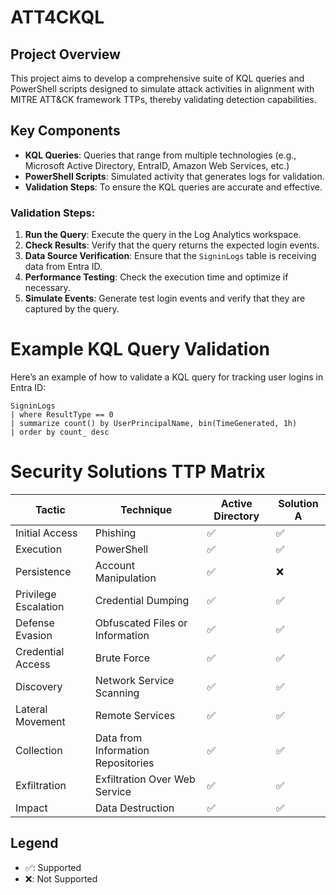 # ATT4CKQL

## Project Overview

This project aims to develop a comprehensive suite of KQL queries and PowerShell scripts designed to simulate attack activities in alignment with MITRE ATT&CK framework TTPs, thereby validating detection capabilities.

## Key Components

- **KQL Queries**: Queries that range from multiple technologies (e.g., Microsoft Active Directory, EntraID, Amazon Web Services, etc.)
- **PowerShell Scripts**: Simulated activity that generates logs for validation.
- **Validation Steps**: To ensure the KQL queries are accurate and effective.

### Validation Steps:

1. **Run the Query**: Execute the query in the Log Analytics workspace.
2. **Check Results**: Verify that the query returns the expected login events.
3. **Data Source Verification**: Ensure that the `SigninLogs` table is receiving data from Entra ID.
4. **Performance Testing**: Check the execution time and optimize if necessary.
5. **Simulate Events**: Generate test login events and verify that they are captured by the query.


<!--
## Validation Steps for KQL Queries

To ensure that the KQL queries work as intended, follow these validation steps:

### Initial Query Testing

1. **Run the Query**: Execute the KQL query in the Azure Monitor or Microsoft Sentinel environment.
2. **Check Results**: Verify that the query returns the expected results. Look for any anomalies or unexpected data.

### Data Source Verification

1. **Verify Data Sources**: Ensure that the data sources referenced in the query are correctly configured and actively sending data.
2. **Check Data Freshness**: Confirm that the data is up-to-date and relevant to the query.

### Performance Testing

1. **Evaluate Query Performance**: Check the query execution time and resource usage. Optimize the query if it takes too long to execute or consumes excessive resources.
2. **Load Testing**: Test the query under different load conditions to ensure it performs well under various scenarios.

### Cross-Technology Validation

1. **Active Directory**: Validate queries related to domain controllers and user authentication.
2. **Entra ID**: Test queries for tracking MFA modifications and other Entra ID-related events.
3. **Cloud Resources**: Ensure queries for monitoring cloud resources (e.g., Azure VMs, storage accounts) return accurate and relevant data.

### Alert and Rule Validation

1. **Simulate Events**: Generate test events to trigger the alerts and rules defined by the KQL queries.
2. **Verify Alerts**: Ensure that the alerts are triggered correctly and that the notifications are sent as expected.
3. **Review Logs**: Check the logs to confirm that the events are logged accurately and that the queries are capturing the correct data.

### Continuous Monitoring and Improvement

1. **Regular Reviews**: Periodically review and update the KQL queries to adapt to new threats and changes in the environment.
2. **Feedback Loop**: Collect feedback from users and stakeholders to identify areas for improvement and make necessary adjustments.
-->

# Example KQL Query Validation

Here’s an example of how to validate a KQL query for tracking user logins in Entra ID:

```kql
SigninLogs
| where ResultType == 0
| summarize count() by UserPrincipalName, bin(TimeGenerated, 1h)
| order by count_ desc
```

# Security Solutions TTP Matrix

| Tactic                | Technique                          | Active Directory | Solution A  | 
|-----------------------|------------------------------------|------------------|-------------|
| Initial Access        | Phishing                           | ✅               | ✅         | 
| Execution             | PowerShell                         | ✅               | ✅         | 
| Persistence           | Account Manipulation               | ✅               | ❌         | 
| Privilege Escalation  | Credential Dumping                 | ✅               | ✅         | 
| Defense Evasion       | Obfuscated Files or Information    | ✅               | ✅         | 
| Credential Access     | Brute Force                        | ✅               | ✅         | 
| Discovery             | Network Service Scanning           | ✅               | ✅         | 
| Lateral Movement      | Remote Services                    | ✅               | ✅         | 
| Collection            | Data from Information Repositories | ✅               | ✅         | 
| Exfiltration          | Exfiltration Over Web Service      | ✅               | ✅         | 
| Impact                | Data Destruction                   | ✅               | ✅         | 

## Legend
- ✅: Supported
- ❌: Not Supported